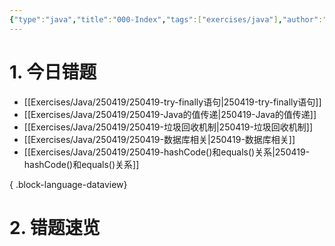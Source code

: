 ```yaml
---
{"type":"java","title":"000-Index","tags":["exercises/java"],"author":"codertoro","establish":"2025-05-06","update":"2025-05-06","dg-publish":true,"java":true,"permalink":"/Exercises/Java/250419/000-Index/","dgPassFrontmatter":true,"created":"2025-05-06T19:03:42.495+08:00","updated":"2025-05-07T14:26:36.881+08:00"}
---
```


# 1. 今日错题
- [[Exercises/Java/250419/250419-try-finally语句\|250419-try-finally语句]]
- [[Exercises/Java/250419/250419-Java的值传递\|250419-Java的值传递]]
- [[Exercises/Java/250419/250419-垃圾回收机制\|250419-垃圾回收机制]]
- [[Exercises/Java/250419/250419-数据库相关\|250419-数据库相关]]
- [[Exercises/Java/250419/250419-hashCode()和equals()关系\|250419-hashCode()和equals()关系]]

{ .block-language-dataview}

# 2. 错题速览




